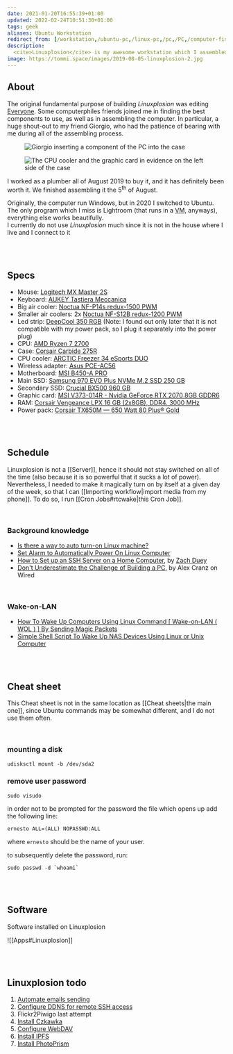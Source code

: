 ```yaml
---
date: 2021-01-20T16:55:39+01:00
updated: 2022-02-24T10:51:30+01:00
tags: geek
aliases: Ubuntu Workstation
redirect_from: [/workstation,/ubuntu-pc,/linux-pc,/pc,/PC,/computer-fisso]
description:
  <cite>Linuxplosion</cite> is my awesome workstation which I assembled in 2019 to edit Everyone. I now use for my most heavy computing tasks, such as video editing or image processing
image: https://tommi.space/images/2019-08-05-linuxplosion-2.jpg
---
```

## About

The original fundamental purpose of building <cite>Linuxplosion</cite> was editing [Everyone](/everyone 'Everyone'). Some computerphiles friends joined me in finding the best components to use, as well as in assembling the computer. In particular, a huge shout-out to my friend Giorgio, who had the patience of bearing with me during all of the assembling process.

<figure><picture>
	<img src='/images/2019-08-05-linuxplosion-1.jpg' alt='Giorgio inserting a component of the PC into the case' title='Giorgio inserting a component of the PC into the case'>
</picture></figure>

<figure><picture>
	<img src='/images/2019-08-05-linuxplosion-2.jpg' alt='The CPU cooler and the graphic card in evidence on the left side of the case' title='The CPU cooler and the graphic card in evidence on the left side of the case'>
</picture></figure>

I worked as a plumber all of August 2019 to buy it, and it has definitely been worth it. We finished assembling it the 5<sup>th</sup> of August.

Originally, the computer run Windows, but in 2020 I switched to Ubuntu. The only program which I miss is Lightroom (that runs in a <abbr title='Virtual Machine'>VM</abbr>, anyways), everything else works beautifully.\
I currently do not use *Linuxplosion* much since it is not in the house where I live and I connect to it 

<br>
<br>

## Specs

- Mouse: [Logitech MX Master 2S](https://www.amazon.it/gp/product/B071KZS3MF/ref=ppx_yo_dt_b_asin_title_o08_s00?ie=UTF8&psc=1)
- Keyboard: [AUKEY Tastiera Meccanica](https://www.amazon.it/gp/product/B0727RJ732/ref=ppx_yo_dt_b_asin_title_o09_s00?ie=UTF8&psc=1)
- Big air cooler: [Noctua NF-P14s redux-1500 PWM](https://noctua.at/en/nf-p14s-redux-1500-pwm 'Noctua NF-P14s redux-1500 PWM')
- Smaller air coolers: 2x [Noctua NF-S12B redux-1200 PWM](https://noctua.at/en/nf-s12b-redux-1200-pwm 'Noctua NF-S12B redux-1200 PWM')
- Led strip: [DeepCool 350 RGB](https://www.deepcool.com/product/dcoolingaccessory/2016-03/12_4814.shtml 'DeepCool 350 RGB') (Note: I found out only later that it is not compatible with my power pack, so I plug it separately into the power plug)
- CPU: [AMD Ryzen 7 2700](https://www.amd.com/en/products/cpu/amd-ryzen-7-2700 'AMD Ryzen 7 2700')
- Case: [Corsair Carbide 275R](https://www.corsair.com/us/en/carbide-275r-case 'Corsair Carbide 275R')
- CPU cooler: [ARCTIC Freezer 34 eSports DUO](https://www.arctic.de/en/Freezer-34-eSports-DUO/ACFRE00060A 'ARCTIC Freezer 34 eSports DUO')
- Wireless adapter: [Asus PCE-AC56](https://www.asus.com/Networking-IoT-Servers/Adapters/All-series/PCEAC56/ 'Asus PCE-AC56')
- Motherboard: [MSI B450-A PRO](https://www.msi.com/Motherboard/B450-A-PRO.html 'MSI B450-A PRO')
- Main SSD: [Samsung 970 EVO Plus NVMe M.2 SSD 250 GB](https://www.samsung.com/it/memory-storage/nvme-ssd/970-evo-plus-nvme-m-2-ssd-250gb-mz-v7s250bw/ 'Samsung 970 EVO Plus NVMe M.2 SSD 250 GB')
- Secondary SSD: [Crucial BX500 960 GB](https://www.crucial.com/products/ssd/bx500-ssd 'Crucial BX500 SSD')
- Graphic card: [MSI V373-014R - Nvidia GeForce RTX 2070 8GB GDDR6](https://it.msi.com/Graphics-Card/GeForce-RTX-2070-ARMOR-8G/Overview 'MSI V373-014R')
- RAM: [Corsair Vengeance LPX 16 GB (2x8GB), DDR4, 3000 MHz](https://www.corsair.com/us/en/Categories/Products/Memory/VENGEANCE-LPX/p/CMK16GX4M2B3000C15 'Corsair Vengeance LPX')
- Power pack: [Corsair TX650M — 650 Watt 80 Plus® Gold](https://www.corsair.com/us/en/Categories/Products/Power-Supply-Units/txm-series-2017-config/p/CP-9020132-NA 'Corsair TX650M — 650 Watt 80 Plus® Gold')

<br>
<br>

## Schedule

Linuxplosion is not a [[Server]], hence it should not stay switched on all of the time (also because it is so powerful that it sucks a lot of power). Nevertheless, I needed to make it magically turn on by itself at a given day of the week, so that I can [[Importing workflow|import media from my phone]]. To do so, I run [[Cron Jobs#rtcwake|this Cron Job]].

<br>

### Background knowledge
- [Is there a way to auto turn-on Linux machine?](https://unix.stackexchange.com/questions/185475/is-there-a-way-to-auto-turn-on-linux-machine 'Is there a way to auto turn-on Linux machine?')
- [Set Alarm to Automatically Power On Linux Computer](https://www.maketecheasier.com/alarm-automatically-power-on-linux/ 'Set Alarm to Automatically Power On Linux Computer')
- [How to Set up an SSH Server on a Home Computer](https://zduey.github.io/tutorials/ssh-server-on-home-computer/ 'How to Set up an SSH Server on a Home Computer'), by [Zach Duey](https://zduey.github.io 'Zach Duey’s personal website')
- [Don't Underestimate the Challenge of Building a PC](https://via.hypothes.is/https://www.wired.com/story/dont-underestimate-the-challenge-of-building-a-pc/ 'Don\'t Underestimate the Challenge of Building a PC'), by Alex Cranz on Wired

<br>

### Wake-on-LAN

- [How To Wake Up Computers Using Linux Command \[ Wake-on-LAN ( WOL ) \] By Sending Magic Packets](https://www.cyberciti.biz/tips/linux-send-wake-on-lan-wol-magic-packets.html 'How To Wake Up Computers Using Linux Command \[ Wake-on-LAN ( WOL ) \] By Sending Magic Packets')
- [Simple Shell Script To Wake Up NAS Devices Using Linux or Unix Computer](https://bash.cyberciti.biz/misc-shell/simple-shell-script-to-wake-up-nas-devices-computers/ 'Simple Shell Script To Wake Up NAS Devices Using Linux or Unix Computer')

<br>
<br>

## Cheat sheet

This Cheat sheet is not in the same location as [[Cheat sheets|the main one]], since Ubuntu commands may be somewhat different, and I do not use them often.

<br>

### mounting a disk

```shellsession
udisksctl mount -b /dev/sda2
```

### remove user password

```shellsession
sudo visudo
```

in order not to be prompted for the password the file which opens up add the following line:
```
ernesto ALL=(ALL) NOPASSWD:ALL
```

where `ernesto` should be the name of your user.

to subsequently delete the password, run:
```shellsession
sudo passwd -d `whoami`
```

<br>
<br>

## Software

Software installed on Linuxplosion

![[Apps#Linuxplosion]]

<br>
<br>

## Linuxplosion todo

1. [Automate emails sending](https://tecadmin.net/ways-to-send-email-from-linux-command-line/ 'Ways to send email from linux command line')
1. [Configure DDNS for remote SSH access](https://dev.to/juliaria08/comment/1efl6 'DDNS config')
1. Flickr2Piwigo last attempt
1. [Install Czkawka](https://github.com/qarmin/czkawka 'Czkawka on GitHub')
1. [Configure WebDAV](https://www.digitalocean.com/community/tutorials/how-to-configure-webdav-access-with-apache-on-ubuntu-18-04 'How To Configure WebDAV Access with Apache on Ubuntu 18.04')
1. [Install IPFS](https://github.com/ipfs/ipfs-desktop)
1. [Install PhotoPrism](https://github.com/photoprism/photoprism/discussions/1160 'Build PhotoPrism locally')

[DEV]: https://dev.to 'DEV'
